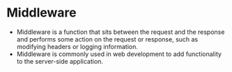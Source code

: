 # Middleware

- Middleware is a function that sits between the request and the response and performs some action on the request or response, such as modifying headers or logging information.
- Middleware is commonly used in web development to add functionality to the server-side application.
